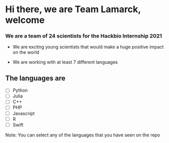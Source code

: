 <h1>Hi there, we are Team Lamarck, welcome</h1>

<h3>We are a team of 24 scientists for the Hackbio Internship 2021</h3>

- We are excitng young scientists that would make a huge positive impact on the world

- We are working with at least 7 different languages

## The languages are 
- [ ] Python
- [ ] Julia
- [ ] C++
- [ ] PHP
- [ ] Javascript
- [ ] R
- [ ] Swift

Note: You can select any of the languages that you have seen on the repo

